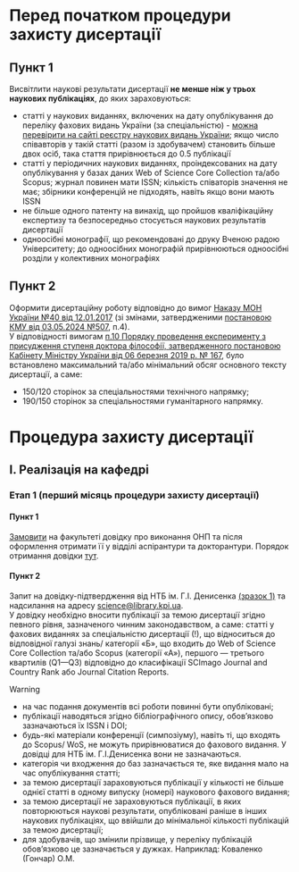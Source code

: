 # Перед початком процедури захисту дисертації

## Пункт 1
Висвітлити наукові результати дисертації **не менше ніж у трьох наукових публікаціях**, до яких зараховуються:
*   статті у наукових виданнях, включених на дату опублікування до переліку фахових видань України (за спеціальністю) - [можна перевірити на сайті реєстру наукових видань України](https://nfv.ukrintei.ua/); якщо число співавторів у такій статті (разом із здобувачем) становить більше двох осіб, така стаття прирівнюється до 0.5 публікації
*   статті у періодичних наукових виданнях, проіндексованих на дату опублікування у базах даних Web of Science Core Collection та/або Scopus; журнал повинен мати ISSN; кількість співаторів значення не має; збірники конференцій не підходять, навіть якщо вони мають ISSN
*   не більше одного патенту на винахід, що пройшов кваліфікаційну експертизу та безпосередньо стосується наукових результатів дисертації
*   одноосібні монографії, що рекомендовані до друку Вченою радою Університету; до одноосібних монографій прирівнюються одноосібні розділи у колективних монографіях
## Пункт 2
Оформити дисертаційну роботу відповідно до вимог [Наказу МОН України №40 від 12.01.2017](https://zakon.rada.gov.ua/laws/show/z0155-17#Text) (зі змінами, затвердженими [постановою КМУ від 03.05.2024 №507](https://zakon.rada.gov.ua/laws/show/507-2024-%D0%BF#Text), п.4).
<br>У відповідності вимогам [п.10 Порядку проведення експерименту з присудження ступеня доктора філософії, затвердженного постановою Кабінету Міністру України від 06 березня 2019 р. № 167](https://rada.kpi.ua/files/%D0%9D%D0%B0%D0%BA%D0%B0%D0%B7%202_130%20%D0%B2%D1%96%D0%B4%2016.07.19_%D0%9F%D1%80%D0%BE%20%D0%B2%D0%BF%D1%80%D0%BE%D0%B2%D0%B0%D0%B4%D0%B6%D0%B5%D0%BD%D0%BD%D1%8F%20%D0%B5%D0%BA%D1%81%D0%BF%D0%B5%D1%80%D0%B8%D0%BC%D0%B5%D0%BD%D1%82%D1%83%20PhD%20%D0%B2%20%D0%9A%D0%9F%D0%86_0.pdf), було встановлено максимальний та/або мінімальний обсяг основного тексту дисертації, а саме:
- 150/120 сторінок за спеціальностями технічного напрямку;
- 190/150 сторінок за спеціальностями гуманітарного напрямку.
# Процедура захисту дисертації
## I. Реалізація на кафедрі
### Етап 1 (перший місяць процедури захисту дисертації)
#### Пункт 1
[Замовити](https://docs.google.com/document/d/1RoRbwXfyfOW9fIjqEYDKzC9WyoK52CzS/edit?usp=drive_link&ouid=108065133717772436360&rtpof=true&sd=true) на факультеті довідку про виконання ОНП та після оформлення отримати її у відділі аспірантури та докторантури. Порядок отримання довідки [тут](https://drive.google.com/file/d/1qAVGUsiLoPZMDkjYenC2_edoYiYIu_Mb/view?usp=drive_link).
#### Пункт 2
Запит на довідку-підтвердження від НТБ ім. Г.І. Денисенка [(зразок 1)](https://docs.google.com/document/d/1IA47vNbxDo9J5hxXFOYQPgdLpSg2uMuG/edit?usp=drive_link&ouid=108065133717772436360&rtpof=true&sd=true) та надсилання на адресу science@library.kpi.ua.
<br> У довідку необхідно вносити публікації за темою дисертації згідно певного рівня, зазначеного чинним законодавством, а саме: статті у фахових виданнях за спеціальністю дисертації (!), що відноситься до відповідної галузі знань/ категорії «Б», що входить до Web of Science Core Collection та/або Scopus (категорії «А»), першого — третього квартилів (Q1—Q3) відповідно до класифікації SCImago Journal and Country Rank або Journal Citation Reports.
 <br>
> [!WARNING]
> - на час подання документів всі роботи повинні бути опубліковані;
> -	публікації наводяться згідно бібліографічного опису, обов’язково зазначаються їх ISSN і DOI;
> - будь-які матеріали конференції (симпозіуму), навіть ті, що входять до  Scopus/ WoS, не можуть прирівнюватися до фахового видання. У довідці для НТБ ім. Г.І.Денисенка вони не зазначаються.
> - категорія чи входження до баз зазначається те, яке видання мало на час опублікування статті;
> -	 за темою дисертації зараховуються публікації у кількості не більше однієї статті в одному випуску (номері) наукового фахового видання;   
> -	 за темою дисертації не зараховуються публікації, в яких повторюються наукові результати, опубліковані раніше в інших наукових публікаціях, що ввійшли до мінімальної кількості публікацій за темою дисертації;
> - для здобувачів, що змінили прізвище, у переліку публікацій обов’язково це зазначається у дужках. Наприклад:  Коваленко (Гончар) О.М.
